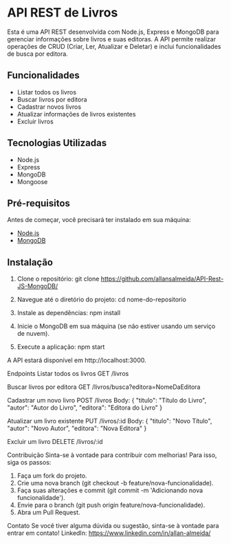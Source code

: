 # API REST de Livros

Esta é uma API REST desenvolvida com Node.js, Express e MongoDB para gerenciar informações sobre livros e suas editoras. A API permite realizar operações de CRUD (Criar, Ler, Atualizar e Deletar) e inclui funcionalidades de busca por editora.

## Funcionalidades

- Listar todos os livros
- Buscar livros por editora
- Cadastrar novos livros
- Atualizar informações de livros existentes
- Excluir livros

## Tecnologias Utilizadas

- Node.js
- Express
- MongoDB
- Mongoose

## Pré-requisitos

Antes de começar, você precisará ter instalado em sua máquina:

- [Node.js](https://nodejs.org/)
- [MongoDB](https://www.mongodb.com/try/download/community)

## Instalação

1. Clone o repositório:
   git clone https://github.com/allansalmeida/API-Rest-JS-MongoDB/
   
2. Navegue até o diretório do projeto:
   cd nome-do-repositorio

3. Instale as dependências:
   npm install

4. Inicie o MongoDB em sua máquina (se não estiver usando um serviço de nuvem).

5. Execute a aplicação:
   npm start
   
A API estará disponível em http://localhost:3000.

Endpoints
Listar todos os livros
GET /livros

Buscar livros por editora
GET /livros/busca?editora=NomeDaEditora

Cadastrar um novo livro
POST /livros
Body:
{
  "titulo": "Título do Livro",
  "autor": "Autor do Livro",
  "editora": "Editora do Livro"
}

Atualizar um livro existente
PUT /livros/:id
Body:
{
  "titulo": "Novo Título",
  "autor": "Novo Autor",
  "editora": "Nova Editora"
}

Excluir um livro
DELETE /livros/:id

Contribuição
Sinta-se à vontade para contribuir com melhorias! Para isso, siga os passos:

1. Faça um fork do projeto.
2. Crie uma nova branch (git checkout -b feature/nova-funcionalidade).
3. Faça suas alterações e commit (git commit -m 'Adicionando nova funcionalidade').
4. Envie para o branch (git push origin feature/nova-funcionalidade).
5. Abra um Pull Request.

Contato
Se você tiver alguma dúvida ou sugestão, sinta-se à vontade para entrar em contato!
LinkedIn: https://www.linkedin.com/in/allan-almeida/
